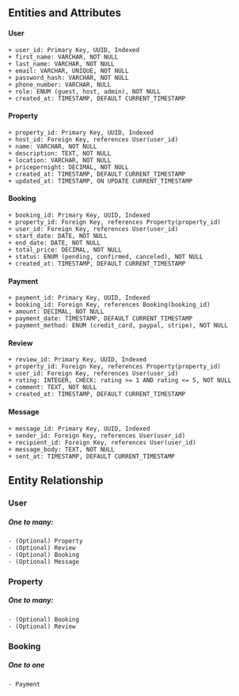 ## Entities and Attributes
#### User

    + user_id: Primary Key, UUID, Indexed
    + first_name: VARCHAR, NOT NULL
    + last_name: VARCHAR, NOT NULL
    + email: VARCHAR, UNIQUE, NOT NULL
    + password_hash: VARCHAR, NOT NULL
    + phone_number: VARCHAR, NULL
    + role: ENUM (guest, host, admin), NOT NULL
    + created_at: TIMESTAMP, DEFAULT CURRENT_TIMESTAMP

#### Property

    + property_id: Primary Key, UUID, Indexed
    + host_id: Foreign Key, references User(user_id)
    + name: VARCHAR, NOT NULL
    + description: TEXT, NOT NULL
    + location: VARCHAR, NOT NULL
    + pricepernight: DECIMAL, NOT NULL
    + created_at: TIMESTAMP, DEFAULT CURRENT_TIMESTAMP
    + updated_at: TIMESTAMP, ON UPDATE CURRENT_TIMESTAMP

#### Booking

    + booking_id: Primary Key, UUID, Indexed
    + property_id: Foreign Key, references Property(property_id)
    + user_id: Foreign Key, references User(user_id)
    + start_date: DATE, NOT NULL
    + end_date: DATE, NOT NULL
    + total_price: DECIMAL, NOT NULL
    + status: ENUM (pending, confirmed, canceled), NOT NULL
    + created_at: TIMESTAMP, DEFAULT CURRENT_TIMESTAMP

#### Payment

    + payment_id: Primary Key, UUID, Indexed
    + booking_id: Foreign Key, references Booking(booking_id)
    + amount: DECIMAL, NOT NULL
    + payment_date: TIMESTAMP, DEFAULT CURRENT_TIMESTAMP
    + payment_method: ENUM (credit_card, paypal, stripe), NOT NULL

#### Review

    + review_id: Primary Key, UUID, Indexed
    + property_id: Foreign Key, references Property(property_id)
    + user_id: Foreign Key, references User(user_id)
    + rating: INTEGER, CHECK: rating >= 1 AND rating <= 5, NOT NULL
    + comment: TEXT, NOT NULL
    + created_at: TIMESTAMP, DEFAULT CURRENT_TIMESTAMP

#### Message

    + message_id: Primary Key, UUID, Indexed
    + sender_id: Foreign Key, references User(user_id)
    + recipient_id: Foreign Key, references User(user_id)
    + message_body: TEXT, NOT NULL
    + sent_at: TIMESTAMP, DEFAULT CURRENT_TIMESTAMP



## Entity Relationship

### User
#####   One to many:
    - (Optional) Property 
    - (Optional) Review
    - (Optional) Booking
    - (Optional) Message

### Property
#####   One to many:
    - (Optional) Booking 
    - (Optional) Review

### Booking
#####   One to one
    - Payment